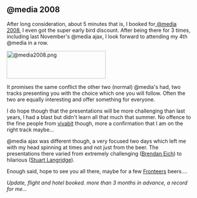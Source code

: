 <article><h2>@media 2008</h2><p>After long consideration, about 5 minutes that is, I booked for<a href="http://www.vivabit.com/atmedia2008/london/"> @media 2008</a>, I even got the super early bird discount. After being there for 3 times, including last November's @media ajax, I look forward to attending my 4th @media in a row.</p><a href="http://www.vivabit.com/atmedia2008/london/" title="@media2008' on Flickr.com"><img src="http://farm3.static.flickr.com/2320/2234446940_0b4191c65e.jpg" alt="@media2008.png" border="0" width="269" height="75" /></a><p>It promises the same conflict the other two (normal) @media's had, two tracks presenting you with the choice which one you will follow. Often the two are equally interesting and offer something for everyone.</p><p>I do hope though that the presentations will be more challenging than last years, I had a blast but didn't learn all that much that summer. No offence to the fine people from <a href="http://www.vivabit.com/">vivabit</a> though, more a confirmation that I am on the right track maybe...</p><p>@media ajax was different though, a very focused two days which left me with my head spinning at times and not just from the beer. The presentations there varied from extremely challenging (<a href="http://www.vivabit.com/atmediaAjax/speakers/#brendan">Brendan Eich</a>) to hilarious (<a href="http://www.vivabit.com/atmediaAjax/speakers/#stuart">Stuart Langridge</a>).</p><p>Enough said, hope to see you all there, maybe for a few <a href="http://fronteers.nl/">Fronteers</a> beers....</p><p><em>Update, flight and hotel booked. more than 3 months in advance, a record for me...</em></p></article>